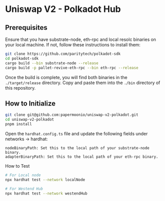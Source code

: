 # Uniswap V2 - Polkadot Hub

## Prerequisites

Ensure that you have substrate-node, eth-rpc and local resolc binaries on your local machine. If not, follow these
instructions to install them:

```bash
git clone https://github.com/paritytech/polkadot-sdk
cd polkadot-sdk
cargo build --bin substrate-node --release
cargo build -p pallet-revive-eth-rpc --bin eth-rpc --release
```

Once the build is complete, you will find both binaries in the `./target/release` directory. Copy and paste them into
the `./bin` directory of this repository.

## How to Initialize

```bash
git clone git@github.com:papermoonio/uniswap-v2-polkadot.git
cd uniswap-v2-polkadot
pnpm install
```

Open the `hardhat.config.ts` file and update the following fields under networks -> hardhat:

```
nodeBinaryPath: Set this to the local path of your substrate-node binary.
adapterBinaryPath: Set this to the local path of your eth-rpc binary.
```

How to Test

```bash
# For Local node 
npx hardhat test --network localNode

# For Westend Hub
npx hardhat test --network westendHub
```
